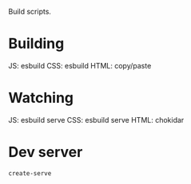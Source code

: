 Build scripts.

# Building
JS: esbuild
CSS: esbuild
HTML: copy/paste

# Watching
JS: esbuild serve
CSS: esbuild serve
HTML: chokidar

# Dev server
`create-serve`
